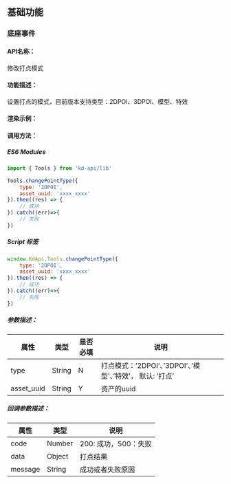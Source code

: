 <!--
 * @Author: 关广强 ggq@jsszkd.com
 * @Date: 2022-05-07 14:09:34
 * @LastEditors: 关广强 ggq@jsszkd.com
 * @LastEditTime: 2022-05-18 15:42:06
 * @FilePath: \KD-API-DOCS\public\md\api\修改打点模式.md
 * @Description: 这是默认设置,请设置`customMade`, 打开koroFileHeader查看配置 进行设置: https://github.com/OBKoro1/koro1FileHeader/wiki/%E9%85%8D%E7%BD%AE
-->
## 基础功能
### 底座事件

#### API名称：
修改打点模式

#### 功能描述：
设置打点的模式，目前版本支持类型：2DPOI、3DPOI、模型、特效

#### 渲染示例：

#### 调用方法：

##### ES6 Modules
``` javascript
import { Tools } from 'kd-api/lib'

Tools.changePointType({
    type: '2DPOI',
    asset_uuid: 'xxxx_xxxx'
}).then((res) => {
    // 成功
}).catch((err)=>{
    // 失败
})
```

##### Script 标签
``` javascript
window.KdApi.Tools.changePointType({
    type: '2DPOI',
    asset_uuid: 'xxxx_xxxx'
}).then((res) => {
    // 成功
}).catch((err)=>{
    // 失败
})
```

##### 参数描述：
| 属性      | 类型   | 是否必填 | 说明                                   |
| --------- | ------ |------ | -------------------------------------- |
| type | String | N  | 打点模式：’2DPOI’、’3DPOI’、’模型’、’特效’， 默认: ‘打点’
| asset_uuid | String | Y | 资产的uuid |

##### 回调参数描述：

| 属性      | 类型   | 说明                                   |
| --------- | ------ | -------------------------------------- |
| code | Number | 200: 成功，500：失败|
| data | Object | 打点结果 |
| message | String | 成功或者失败原因 |
